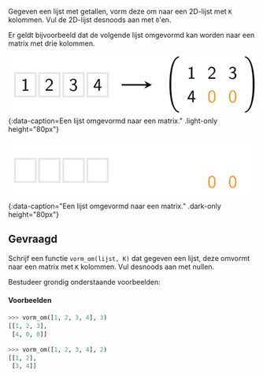 Gegeven een lijst met getallen, vorm deze om naar een 2D-lijst met `K` kolommen. Vul de 2D-lijst desnoods aan met `0`'en.

Er geldt bijvoorbeeld dat de volgende lijst omgevormd kan worden naar een matrix met drie kolommen.

![Een lijst omgevormd naar een matrix.](media/image.png "Een lijst omgevormd naar een matrix."){:data-caption=Een lijst omgevormd naar een matrix." .light-only height="80px"}

![Een lijst omgevormd naar een matrix.](media/image_dark.png "Een lijst omgevormd naar een matrix."){:data-caption="Een lijst omgevormd naar een matrix." .dark-only height="80px"}

## Gevraagd
Schrijf een functie `vorm_om(lijst, K)` dat gegeven een lijst, deze omvormt naar een matrix met `K` kolommen. Vul desnoods aan met nullen.

Bestudeer grondig onderstaande voorbeelden:

#### Voorbeelden

```python
>>> vorm_om([1, 2, 3, 4], 3)
[[1, 2, 3],
 [4, 0, 0]]
```


```python
>>> vorm_om([1, 2, 3, 4], 2)
[[1, 2],
 [3, 4]]
```